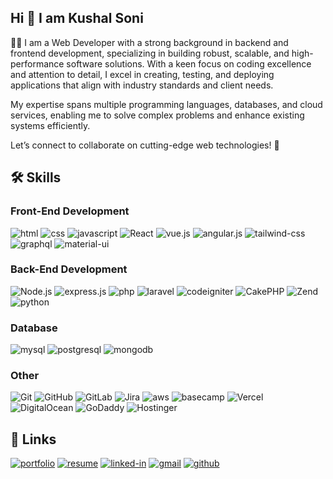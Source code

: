 ## Hi 👋 I am Kushal Soni

👨‍💻 I am a Web Developer with a strong background in backend and frontend development, specializing in building robust, scalable, and high-performance software solutions. With a keen focus on coding excellence and attention to detail, I excel in creating, testing, and deploying applications that align with industry standards and client needs.

My expertise spans multiple programming languages, databases, and cloud services, enabling me to solve complex problems and enhance existing systems efficiently.

Let’s connect to collaborate on cutting-edge web technologies! 🚀

## 🛠️ Skills

### Front-End Development

![html](https://img.shields.io/badge/HTML5-E34F26?style=for-the-badge&logo=html5&logoColor=white)
![css](https://img.shields.io/badge/CSS3-1572B6?style=for-the-badge&logo=css3&logoColor=white)
![javascript](https://img.shields.io/badge/JavaScript-323330?style=for-the-badge&logo=javascript&logoColor=F7DF1E)
![React](https://img.shields.io/badge/React-61DAFB?logo=react&logoColor=000&style=for-the-badge)
![vue.js](https://img.shields.io/badge/Vue.js-35495E?style=for-the-badge&logo=vuedotjs&logoColor=4FC08D)
![angular.js](https://img.shields.io/badge/angular.js-DD0031?style=for-the-badge&logo=angular&logoColor=white)
![tailwind-css](https://img.shields.io/badge/tailwind_css-06B6D4?style=for-the-badge&logo=tailwind-css&logoColor=white)
![graphql](https://img.shields.io/badge/GraphQL-E434AA?style=for-the-badge&logo=graphql&logoColor=white)
![material-ui](https://img.shields.io/badge/Material_UI-0081CB?style=for-the-badge&logo=mui&logoColor=white)

### Back-End Development

![Node.js](https://img.shields.io/badge/Node.js-5FA04E?logo=nodedotjs&logoColor=fff&style=for-the-badge)
![express.js](https://img.shields.io/badge/Express-000000?style=for-the-badge&logo=express&logoColor=FFFFFF)
![php](https://shields.io/badge/-PHP-3776AB?style=for-the-badge&logo=php&logoColor=white)
![laravel](https://img.shields.io/badge/Laravel-FF2D20?style=for-the-badge&logo=laravel&logoColor=white)
![codeigniter](https://img.shields.io/badge/codeigniter-EF4223?style=for-the-badge&logo=codeigniter&logoColor=white)
![CakePHP](https://img.shields.io/badge/CakePHP-D33C43?logo=cakephp&logoColor=fff&style=for-the-badge)
![Zend](https://img.shields.io/badge/Zend-0679EA?logo=zend&logoColor=fff&style=for-the-badge)
![python](https://img.shields.io/badge/python-3670A0?style=for-the-badge&logo=python&logoColor=ffdd54)

### Database

![mysql](https://img.shields.io/badge/MySQL-4479A1?style=for-the-badge&logo=mysql&logoColor=white)
![postgresql](https://img.shields.io/badge/postgresql-4169e1?style=for-the-badge&logo=postgresql&logoColor=white)
![mongodb](https://img.shields.io/badge/-MongoDB-13aa52?style=for-the-badge&logo=mongodb&logoColor=white)

### Other

![Git](https://img.shields.io/badge/Git-F05032?logo=git&logoColor=fff&style=for-the-badge)
![GitHub](https://img.shields.io/badge/GitHub-181717?logo=github&logoColor=fff&style=for-the-badge)
![GitLab](https://img.shields.io/badge/GitLab-FC6D26?logo=gitlab&logoColor=fff&style=for-the-badge)
![Jira](https://img.shields.io/badge/Jira-0052CC?logo=jira&logoColor=fff&style=for-the-badge)
![aws](https://img.shields.io/badge/AWS-232F3E?style=for-the-badge&logo=amazonwebservices&logoColor=white)
![basecamp](https://img.shields.io/badge/Basecamp-1D2D35?logo=basecamp&logoColor=fff&style=for-the-badge)
![Vercel](https://img.shields.io/badge/Vercel-000?logo=vercel&logoColor=fff&style=for-the-badge)
![DigitalOcean](https://img.shields.io/badge/DigitalOcean-0080FF?logo=digitalocean&logoColor=fff&style=for-the-badge)
![GoDaddy](https://img.shields.io/badge/GoDaddy-1BDBDB?logo=godaddy&logoColor=000&style=for-the-badge)
![Hostinger](https://img.shields.io/badge/Hostinger-673DE6?logo=hostinger&logoColor=fff&style=for-the-badge)

## 🔗 Links

[![portfolio](https://img.shields.io/badge/Portfolio-5340ff?style=for-the-badge&logo=Google-chrome&logoColor=white)](http://ksportfolio.infinityfreeapp.com)
[![resume](https://img.shields.io/badge/Resume-4285F4?style=for-the-badge&logo=google-docs&logoColor=white)](http://ksportfolio.infinityfreeapp.com/KushalSoniCv.pdf)
[![linked-in](https://custom-icon-badges.demolab.com/badge/LinkedIn-0A66C2?logo=linkedin-white&logoColor=fff&style=for-the-badge)](https://www.linkedin.com/in/kushal-soni-b5ba9320a)
[![gmail](https://img.shields.io/badge/Gmail-D14836?style=for-the-badge&logo=Gmail&logoColor=white)](mailto:kushalsoni268@gmail.com)
[![github](https://img.shields.io/badge/GitHub-000000?style=for-the-badge&logo=GitHub&logoColor=white)](https://github.com/kushalsoni268)
